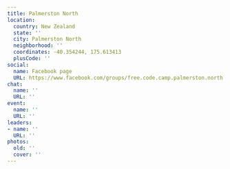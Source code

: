 ```yaml
---
title: Palmerston North
location:
  country: New Zealand
  state: ''
  city: Palmerston North
  neighborhood: ''
  coordinates: -40.354244, 175.613413
  plusCode: ''
social:
  name: Facebook page
  URL: https://www.facebook.com/groups/free.code.camp.palmerston.north
chat:
  name: ''
  URL: ''
event:
  name: ''
  URL: ''
leaders:
- name: ''
  URL: ''
photos:
  old: ''
  cover: ''
---
```

